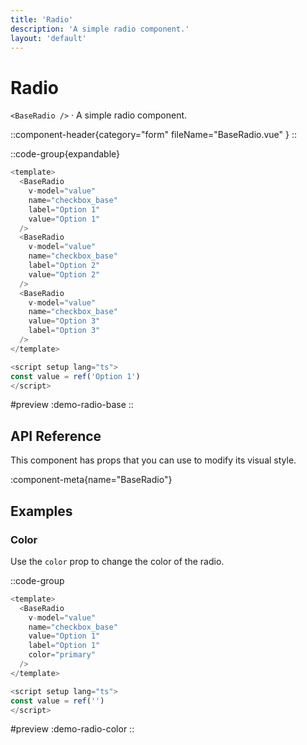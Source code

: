 ```yaml
---
title: 'Radio'
description: 'A simple radio component.'
layout: 'default'
---
```


# Radio

`<BaseRadio />` · A simple radio component.

::component-header{category="form" fileName="BaseRadio.vue" }
::

::code-group{expandable}

```js [DemoRadioBase.vue]
<template>
  <BaseRadio
    v-model="value"
    name="checkbox_base"
    label="Option 1"
    value="Option 1"
  />
  <BaseRadio
    v-model="value"
    name="checkbox_base"
    label="Option 2"
    value="Option 2"
  />
  <BaseRadio
    v-model="value"
    name="checkbox_base"
    value="Option 3"
    label="Option 3"
  />
</template>

<script setup lang="ts">
const value = ref('Option 1')
</script>
```

#preview
:demo-radio-base
::

## API Reference

This component has props that you can use to modify its visual style.

:component-meta{name="BaseRadio"}

## Examples

### Color

Use the `color` prop to change the color of the radio.

::code-group

```js [DemoCheckboxColor.vue]
<template>
  <BaseRadio
    v-model="value"
    name="checkbox_base"
    value="Option 1"
    label="Option 1"
    color="primary"
  />
</template>

<script setup lang="ts">
const value = ref('')
</script>
```

#preview
:demo-radio-color
::